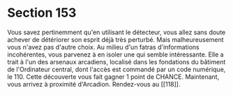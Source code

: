 # Section 153

Vous savez pertinemment qu'en utilisant le détecteur, vous allez sans doute achever de détériorer son esprit déjà très perturbé. Mais malheureusement vous n'avez pas d'autre choix. Au milieu d'un fatras d'informations incohérentes, vous parvenez à en isoler une qui semble intéressante. Elle a trait à l'un des arsenaux arcadiens, localisé dans les fondations du bâtiment de l'Ordinateur central, dont l'accès est commandé par un code numérique, le 110. Cette découverte vous fait gagner 1 point de CHANCE. Maintenant, vous arrivez à proximité d'Arcadion. Rendez-vous au [[118]].